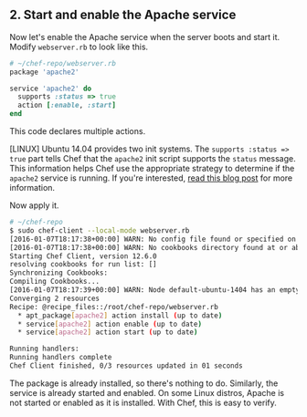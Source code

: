 ## 2. Start and enable the Apache service

Now let's enable the Apache service when the server boots and start it. Modify <code class="file-path">webserver.rb</code> to look like this.

```ruby
# ~/chef-repo/webserver.rb
package 'apache2'

service 'apache2' do
  supports :status => true
  action [:enable, :start]
end
```

This code declares multiple actions.

[LINUX] Ubuntu 14.04 provides two init systems. The `supports :status => true` part tells Chef that the `apache2` init script supports the `status` message. This information helps Chef use the appropriate strategy to determine if the `apache2` service is running. If you're interested, [read this blog post](https://www.chef.io/blog/2014/09/18/chef-where-is-my-ubuntu-14-04-service-support/) for more information.

Now apply it.

```bash
# ~/chef-repo
$ sudo chef-client --local-mode webserver.rb
[2016-01-07T18:17:38+00:00] WARN: No config file found or specified on command line, using command line options.
[2016-01-07T18:17:38+00:00] WARN: No cookbooks directory found at or above current directory.  Assuming /root/chef-repo.
Starting Chef Client, version 12.6.0
resolving cookbooks for run list: []
Synchronizing Cookbooks:
Compiling Cookbooks...
[2016-01-07T18:17:39+00:00] WARN: Node default-ubuntu-1404 has an empty run list.
Converging 2 resources
Recipe: @recipe_files::/root/chef-repo/webserver.rb
  * apt_package[apache2] action install (up to date)
  * service[apache2] action enable (up to date)
  * service[apache2] action start (up to date)

Running handlers:
Running handlers complete
Chef Client finished, 0/3 resources updated in 01 seconds
```

The package is already installed, so there's nothing to do. Similarly, the service is already started and enabled. On some Linux distros, Apache is not started or enabled as it is installed. With Chef, this is easy to verify.

